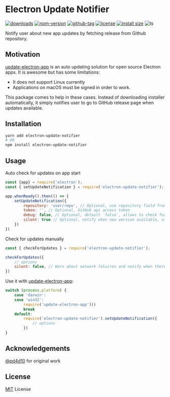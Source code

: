 # Electron Update Notifier

[![downloads](https://badgen.net/npm/dt/electron-update-notifier)](http://npm-stats.com/~packages/electron-update-notifier)
[![npm-version](https://badgen.net/npm/v/electron-update-notifier)](https://www.npmjs.com/package/electron-update-notifier)
[![github-tag](https://badgen.net/github/tag/ankurk91/electron-update-notifier)](https://github.com/ankurk91/electron-update-notifier/)
[![license](https://badgen.net/github/license/ankurk91/electron-update-notifier)](https://yarnpkg.com/en/package/electron-update-notifier)
[![install size](https://packagephobia.com/badge?p=electron-update-notifier)](https://packagephobia.com/result?p=electron-update-notifier)
![ts](https://badgen.net/badge/Built%20With/TypeScript/blue)

Notify user about new app updates by fetching release from Github repository.

## Motivation
[update-electron-app](https://github.com/electron/update-electron-app) is an auto updating solution for open source
Electron apps. It is awesome but has some limitations:

- It does not support Linux currently
- Applications on macOS must be signed in order to work.

This package comes to help in these cases. Instead of downloading installer automatically, it simply notifies user to go
to GitHub release page when updates available.

## Installation
```sh
yarn add electron-update-notifier
# OR
npm install electron-update-notifier
```

## Usage
Auto check for updates on app start
```js
const {app} = require('electron');
const { setUpdateNotification } = require('electron-update-notifier');

app.whenReady().then(() => {
    setUpdateNotification({
        repository: 'user/repo', // Optional, use repository field from your package.json when not specified
        token: '', // Optional, GitHub api access token
        debug: false, // Optional, default `false`, allows to check for updates during development as well
        silent: true // Optional, notify when new version available, otherwise remain silent 
    })
})
```

Check for updates manually
```js
const { checkForUpdates } = require('electron-update-notifier');

checkForUpdates({
    // options 
    silent: false, // Warn about network faluires and notify when there is no updates
})
```

Use it with [update-electron-app](https://github.com/electron/update-electron-app):
```js
switch (process.platform) {
    case 'darwin':
    case 'win32':
        require('update-electron-app')()
        break
    default:
        require('electron-update-notifier').setUpdateNotification({
            // options
        })
}
```

## Acknowledgements
[@pd4d10](https://github.com/pd4d10) for original work

## License
[MIT](LICENSE.txt) License
